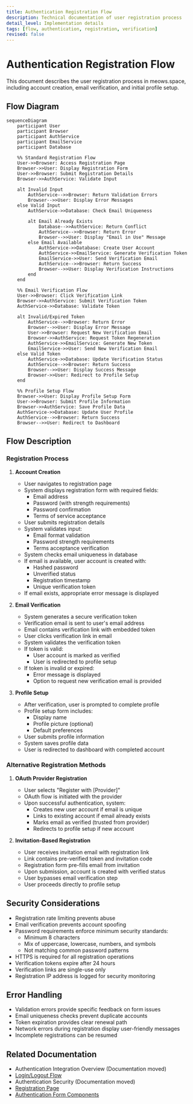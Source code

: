 ```yaml
---
title: Authentication Registration Flow
description: Technical documentation of user registration process
detail_level: Implementation details
tags: [flow, authentication, registration, verification]
revised: false
---
```


# Authentication Registration Flow

This document describes the user registration process in meows.space, including account creation, email verification, and initial profile setup.

## Flow Diagram

```mermaid
sequenceDiagram
    participant User
    participant Browser
    participant AuthService
    participant EmailService
    participant Database

    %% Standard Registration Flow
    User->>Browser: Access Registration Page
    Browser->>User: Display Registration Form
    User->>Browser: Submit Registration Details
    Browser->>AuthService: Validate Input

    alt Invalid Input
        AuthService-->>Browser: Return Validation Errors
        Browser-->>User: Display Error Messages
    else Valid Input
        AuthService->>Database: Check Email Uniqueness

        alt Email Already Exists
            Database-->>AuthService: Return Conflict
            AuthService-->>Browser: Return Error
            Browser-->>User: Display "Email in Use" Message
        else Email Available
            AuthService->>Database: Create User Account
            AuthService->>EmailService: Generate Verification Token
            EmailService->>User: Send Verification Email
            AuthService-->>Browser: Return Success
            Browser-->>User: Display Verification Instructions
        end
    end

    %% Email Verification Flow
    User->>Browser: Click Verification Link
    Browser->>AuthService: Submit Verification Token
    AuthService->>Database: Validate Token

    alt Invalid/Expired Token
        AuthService-->>Browser: Return Error
        Browser-->>User: Display Error Message
        User->>Browser: Request New Verification Email
        Browser->>AuthService: Request Token Regeneration
        AuthService->>EmailService: Generate New Token
        EmailService->>User: Send New Verification Email
    else Valid Token
        AuthService->>Database: Update Verification Status
        AuthService-->>Browser: Return Success
        Browser-->>User: Display Success Message
        Browser->>User: Redirect to Profile Setup
    end

    %% Profile Setup Flow
    Browser->>User: Display Profile Setup Form
    User->>Browser: Submit Profile Information
    Browser->>AuthService: Save Profile Data
    AuthService->>Database: Update User Profile
    AuthService-->>Browser: Return Success
    Browser-->>User: Redirect to Dashboard
```

## Flow Description

### Registration Process

1. **Account Creation**

   - User navigates to registration page
   - System displays registration form with required fields:
     - Email address
     - Password (with strength requirements)
     - Password confirmation
     - Terms of service acceptance
   - User submits registration details
   - System validates input:
     - Email format validation
     - Password strength requirements
     - Terms acceptance verification
   - System checks email uniqueness in database
   - If email is available, user account is created with:
     - Hashed password
     - Unverified status
     - Registration timestamp
     - Unique verification token
   - If email exists, appropriate error message is displayed

2. **Email Verification**

   - System generates a secure verification token
   - Verification email is sent to user's email address
   - Email contains verification link with embedded token
   - User clicks verification link in email
   - System validates the verification token
   - If token is valid:
     - User account is marked as verified
     - User is redirected to profile setup
   - If token is invalid or expired:
     - Error message is displayed
     - Option to request new verification email is provided

3. **Profile Setup**
   - After verification, user is prompted to complete profile
   - Profile setup form includes:
     - Display name
     - Profile picture (optional)
     - Default preferences
   - User submits profile information
   - System saves profile data
   - User is redirected to dashboard with completed account

### Alternative Registration Methods

1. **OAuth Provider Registration**

   - User selects "Register with [Provider]"
   - OAuth flow is initiated with the provider
   - Upon successful authentication, system:
     - Creates new user account if email is unique
     - Links to existing account if email already exists
     - Marks email as verified (trusted from provider)
     - Redirects to profile setup if new account

2. **Invitation-Based Registration**
   - User receives invitation email with registration link
   - Link contains pre-verified token and invitation code
   - Registration form pre-fills email from invitation
   - Upon submission, account is created with verified status
   - User bypasses email verification step
   - User proceeds directly to profile setup

## Security Considerations

- Registration rate limiting prevents abuse
- Email verification prevents account spoofing
- Password requirements enforce minimum security standards:
  - Minimum 8 characters
  - Mix of uppercase, lowercase, numbers, and symbols
  - Not matching common password patterns
- HTTPS is required for all registration operations
- Verification tokens expire after 24 hours
- Verification links are single-use only
- Registration IP address is logged for security monitoring

## Error Handling

- Validation errors provide specific feedback on form issues
- Email uniqueness checks prevent duplicate accounts
- Token expiration provides clear renewal path
- Network errors during registration display user-friendly messages
- Incomplete registrations can be resumed

## Related Documentation

- Authentication Integration Overview (Documentation moved)
- [Login/Logout Flow](./authentication-login.md)
- Authentication Security (Documentation moved)
- [Registration Page](../pages/register.md)
- [Authentication Form Components](../components/AuthForms.md)
